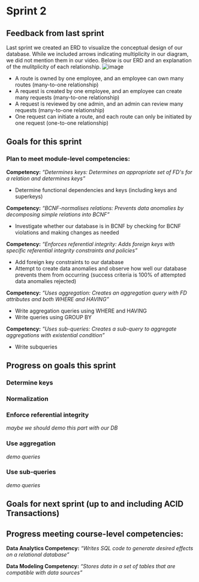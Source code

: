 # Sprint 2
## Feedback from last sprint
Last sprint we created an ERD to visualize the conceptual design of our database. While we included arrows indicating multiplicity in our diagram, we did not mention them in our video. Below is our ERD and an explanation of the mulitplicity of each relationship.
![image](https://github.com/macsyd/csc370-database-project/assets/91709747/0cffcc81-5e2d-4491-89d9-3666f121a2fa)

* A route is owned by one employee, and an employee can own many routes (many-to-one relationship)
* A request is created by one employee, and an employee can create many requests (many-to-one relationship)
* A request is reviewed by one admin, and an admin can review many requests (many-to-one relationship)
* One request can initiate a route, and each route can only be initiated by one request (one-to-one relationship)

## Goals for this sprint
### Plan to meet module-level competencies:
**Competency:** *“Determines keys: Determines an appropriate set of FD's for a relation and determines keys”* <br>
+ Determine functional dependencies and keys (including keys and superkeys)

**Competency:** *“BCNF-normalises relations: Prevents data anomalies by decomposing simple relations into BCNF”* <br>
+ Investigate whether our database is in BCNF by checking for BCNF violations and making changes as needed

**Competency:** *“Enforces referential integrity: Adds foreign keys with specific referential integrity constraints and policies”* <br>
+ Add foreign key constraints to our database
+ Attempt to create data anomalies and observe how well our database prevents them from occurring (success criteria is 100% of attempted data anomalies rejected)

**Competency:** *“Uses aggregation: Creates an aggregation query with FD attributes and both WHERE and HAVING”* <br>
+ Write aggregation queries using WHERE and HAVING
+ Write queries using GROUP BY

**Competency:** *“Uses sub-queries: Creates a sub-query to aggregate aggregations with existential condition”* <br>
+ Write subqueries

## Progress on goals this sprint
### Determine keys

### Normalization

### Enforce referential integrity
*maybe we should demo this part with our DB*

### Use aggregation
*demo queries*

### Use sub-queries
*demo queries*

## Goals for next sprint (up to and including ACID Transactions)

## Progress meeting course-level competencies:
**Data Analytics Competency:** *“Writes SQL code to generate desired effects on a relational database”* <br>

**Data Modeling Competency:** *“Stores data in a set of tables that are compatible with data sources”* <br>
